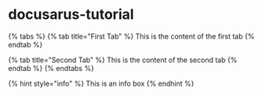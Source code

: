 # docusarus-tutorial

{% tabs %}
{% tab title="First Tab" %}
This is the content of the first tab
{% endtab %}

{% tab title="Second Tab" %}
This is the content of the second tab
{% endtab %}
{% endtabs %}

{% hint style="info" %}
This is an info box
{% endhint %}

